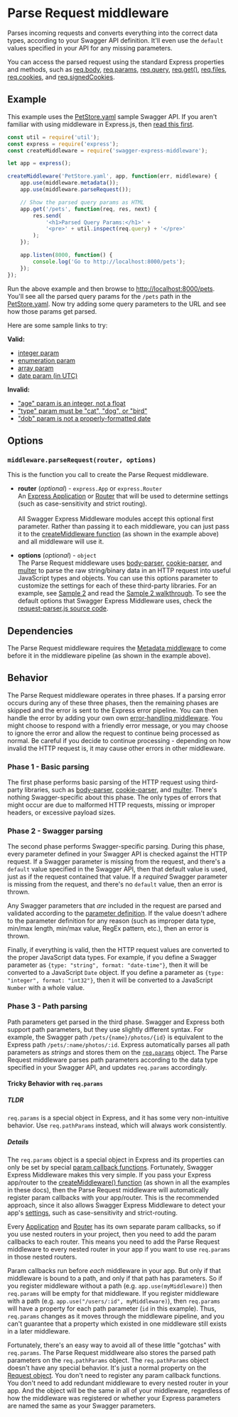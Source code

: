 Parse Request middleware
============================
Parses incoming requests and converts everything into the correct data types, according to your Swagger API definition.  It'll even use the `default` values specified in your API for any missing parameters.

You can access the parsed request using the standard Express properties and methods, such as [req.body](http://expressjs.com/4x/api.html#req.body), [req.params](http://expressjs.com/4x/api.html#req.params), [req.query](http://expressjs.com/4x/api.html#req.query), [req.get()](http://expressjs.com/4x/api.html#req.get), [req.files](http://expressjs.com/4x/api.html#req.files), [req.cookies](http://expressjs.com/4x/api.html#req.cookies), and [req.signedCookies](http://expressjs.com/4x/api.html#req.signedCookies).


Example
--------------------------
This example uses the [PetStore.yaml](https://github.com/APIDevTools/swagger-express-middleware/blob/master/samples/PetStore.yaml) sample Swagger API.  If you aren't familiar with using middleware in Express.js, then [read this first](http://expressjs.com/guide/using-middleware.html).

````javascript
const util = require('util');
const express = require('express');
const createMiddleware = require('swagger-express-middleware');

let app = express();

createMiddleware('PetStore.yaml', app, function(err, middleware) {
    app.use(middleware.metadata());
    app.use(middleware.parseRequest());

    // Show the parsed query params as HTML
    app.get('/pets', function(req, res, next) {
        res.send(
            '<h1>Parsed Query Params:</h1>' +
            '<pre>' + util.inspect(req.query) + '</pre>'
        );
    });

    app.listen(8000, function() {
        console.log('Go to http://localhost:8000/pets');
    });
});
````

Run the above example and then browse to [http://localhost:8000/pets](http://localhost:8000/pets).  You'll see all the parsed query params for the `/pets` path in the [PetStore.yaml](https://github.com/APIDevTools/swagger-express-middleware/blob/master/samples/PetStore.yaml).  Now try adding some query parameters to the URL and see how those params get parsed.

Here are some sample links to try:

__Valid:__

* [integer param](http://localhost:8000/pets?age=4)
* [enumeration param](http://localhost:8000/pets?type=dog)
* [array param](http://localhost:8000/pets?tags=fluffy&tags=furry)
* [date param (in UTC)](http://localhost:8000/pets?dob=2005-04-25)

__Invalid:__

* ["age" param is an integer, not a float](http://localhost:8000/pets?age=4.5)
* ["type" param must be "cat", "dog", or "bird"](http://localhost:8000/pets?type=fish)
* ["dob" param is not a properly-formatted date](http://localhost:8000/pets?dob=2005/05/04)


Options
--------------------------
### `middleware.parseRequest(router, options)`
This is the function you call to create the Parse Request middleware.

* __router__ (_optional_) - `express.App` or `express.Router`<br>
An [Express Application](http://expressjs.com/4x/api.html#application) or [Router](http://expressjs.com/4x/api.html#router) that will be used to determine settings (such as case-sensitivity and strict routing).
<br><br>
All Swagger Express Middleware modules accept this optional first parameter. Rather than passing it to each middleware, you can just pass it to the [createMiddleware function](../exports/createMiddleware.md) (as shown in the example above) and all middleware will use it.

* __options__ (_optional_) - `object`<br>
The Parse Request middleware uses [body-parser](https://www.npmjs.com/package/body-parser), [cookie-parser](https://www.npmjs.com/package/cookie-parser), and [multer](https://www.npmjs.com/package/multer) to parse the raw string/binary data in an HTTP request into useful JavaScript types and objects.  You can use this options parameter to customize the settings for each of these third-party libraries.  For an example, see [Sample 2](https://github.com/APIDevTools/swagger-express-middleware/blob/master/samples/sample2.js) and read the [Sample 2 walkthrough](../samples/walkthrough2.md).  To see the default options that Swagger Express Middleware uses, check the [request-parser.js source code](../../lib/request-parser.js).


Dependencies
--------------------------
The Parse Request middleware requires the [Metadata middleware](metadata.md) to come before it in the middleware pipeline (as shown in the example above).


Behavior
--------------------------
The Parse Request middleware operates in three phases.  If a parsing error occurs during any of these three phases, then the remaining phases are skipped and the error is sent to the Express error pipeline.  You can then handle the error by adding your own own [error-handling middleware](http://expressjs.com/guide/error-handling.html).  You might choose to respond with a friendly error message, or you may choose to ignore the error and allow the request to continue being processed as normal.  Be careful if you decide to continue processing - depending on how invalid the HTTP request is, it may cause other errors in other middleware.


### Phase 1 - Basic parsing
The first phase performs basic parsing of the HTTP request using third-party libraries, such as [body-parser](https://www.npmjs.com/package/body-parser), [cookie-parser](https://www.npmjs.com/package/cookie-parser), and [multer](https://www.npmjs.com/package/multer).   There's nothing Swagger-specific about this phase.  The only types of errors that might occur are due to malformed HTTP requests, missing or improper headers, or excessive payload sizes.


### Phase 2 - Swagger parsing
The second phase performs Swagger-specific parsing.  During this phase, every parameter defined in your Swagger API is checked against the HTTP request.  If a Swagger parameter is missing from the request, and there's a `default` value specified in the Swagger API, then that default value is used, just as if the request contained that value.  If a _required_ Swagger parameter is missing from the request, and there's no `default` value, then an error is thrown.

Any Swagger parameters that _are_ included in the request are parsed and validated according to the [parameter definition](https://github.com/swagger-api/swagger-spec/blob/master/versions/2.0.md#parameter-object).  If the value doesn't adhere to the parameter definition for any reason (such as improper data type, min/max length, min/max value, RegEx pattern, etc.), then an error is thrown.

Finally, if everything is valid, then the HTTP request values are converted to the proper JavaScript data types.  For example, if you define a Swagger parameter as `{type: "string", format: "date-time"}`, then it will be converted to a JavaScript `Date` object.  If you define a parameter as `{type: "integer", format: "int32"}`, then it will be converted to a JavaScript `Number` with a whole value.


### Phase 3 - Path parsing
Path parameters get parsed in the third phase. Swagger and Express both support path parameters, but they use slightly different syntax.  For example, the Swagger path `/pets/{name}/photos/{id}` is equivalent to the Express path `/pets/:name/photos/:id`. Express automatically parses all path parameters as _strings_ and stores them on the [`req.params`](http://expressjs.com/4x/api.html#req.params) object. The Parse Request middleware parses path parameters according to the data type specified in your Swagger API, and updates `req.params` accordingly.

#### Tricky Behavior with `req.params`
##### TLDR
`req.params` is a special object in Express, and it has some very non-intuitive behavior.  Use `req.pathParams` instead, which will always work consistently.

##### Details
The `req.params` object is a special object in Express and its properties can only be set by special [param callback functions](http://expressjs.com/4x/api.html#app.param).  Fortunately, Swagger Express Middleware makes this very simple.  If you pass your Express app/router to the [createMiddleware() function](../exports/createMiddleware.md) (as shown in all the examples in these docs), then the Parse Request middleware will automatically register param callbacks with your app/router.  This is the recommended approach, since it also allows Swagger Express Middleware to detect your app's [settings](http://expressjs.com/4x/api.html#app.set), such as case-sensitivity and strict-routing.

Every [Application](http://expressjs.com/4x/api.html#application) and [Router](http://expressjs.com/4x/api.html#router) has its own separate param callbacks, so if you use nested routers in your project, then you need to add the param callbacks to each router.  This means you need to add the Parse Request middleware to every nested router in your app if you want to use `req.params` in those nested routers.

Param callbacks run before _each_ middleware in your app.  But only if that middleware is bound to a path, and only if that path has parameters.  So if you register middleware without a path (e.g. `app.use(myMiddleware)`) then `req.params` will be empty for that middleware.  If you register middleware with a path (e.g. `app.use("/users/:id", myMiddleware)`), then `req.params` will have a property for each path parameter (`id` in this example).  Thus, `req.params` changes as it moves through the middleware pipeline, and you can't guarantee that a property which existed in one middleware still exists in a later middleware.

Fortunately, there's an easy way to avoid all of these little "gotchas" with `req.params`.  The Parse Request middlweare also stores the parsed path parameters on the `req.pathParams` object.  The `req.pathParams` object doesn't have any special behavior.  It's just a normal property on the [Request object](http://expressjs.com/4x/api.html#req).  You don't need to register any param callback functions.  You don't need to add redundant middleware to every nested router in your app.  And the object will be the same in all of your middleware, regardless of how the middleware was registered or whether your Express parameters are named the same as your Swagger parameters.
